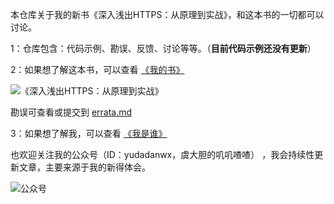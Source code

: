 本仓库关于我的新书《深入浅出HTTPS：从原理到实战》，和这本书的一切都可以讨论。

1：仓库包含：代码示例、勘误、反馈、讨论等等。（**目前代码示例还没有更新**）

2：如果想了解这本书，可以查看 [《我的书》](https://mp.weixin.qq.com/s/80oQhzmP9BTimoReo1oMeQ)

![《深入浅出HTTPS：从原理到实战》](https://notes.newyingyong.cn/static/image/httpsbook/httpsbook-big-gzh.jpg)

勘误可查看或提交到 [errata.md](errata.md)

3：如果想了解我，可以查看 [《我是谁》](https://mp.weixin.qq.com/s/ezBrPc5OIjUlHvCBOAVWKg)

也欢迎关注我的公众号（ID：yudadanwx，虞大胆的叽叽喳喳） ，我会持续性更新文章，主要来源于我的新得体会。

![公众号](https://notes.newyingyong.cn/static/image/wxgzh/qrcode_258.jpg)
